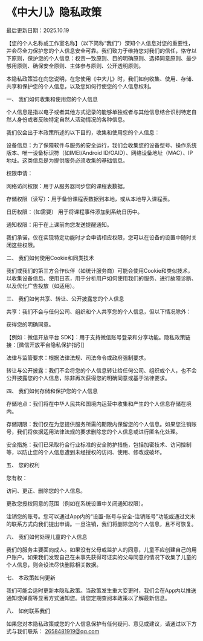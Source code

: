 # 《中大儿》隐私政策

最后更新日期：2025.10.19

【您的个人名称或工作室名称】（以下简称“我们”）深知个人信息对您的重要性，并会尽全力保护您的个人信息安全可靠。我们致力于维持您对我们的信任，恪守以下原则，保护您的个人信息：权责一致原则、目的明确原则、选择同意原则、最少够用原则、确保安全原则、主体参与原则、公开透明原则。

本隐私政策旨在向您说明，在您使用《中大儿》时，我们如何收集、使用、存储、共享和保护您的个人信息，以及您如何行使您的个人信息权利。

一、 我们如何收集和使用您的个人信息

个人信息是指以电子或者其他方式记录的能够单独或者与其他信息结合识别特定自然人身份或者反映特定自然人活动情况的各种信息。

我们仅会出于本政策所述的以下目的，收集和使用您的个人信息：

设备信息：为了保障软件与服务的安全运行，我们会收集您的设备型号、操作系统版本、唯一设备标识符（如IMEI/Android ID/OAID）、网络设备地址（MAC）、IP地址。这类信息是为提供服务必须收集的基础信息。

权限申请：

网络访问权限：用于从服务器同步您的课程表数据。

存储权限（读写）：用于备份课程表数据到本地，或从本地导入课程表。

日历权限：（如需要） 用于将课程事件添加到系统日历中。

通知权限：用于在上课前向您发送提醒通知。

我们承诺，仅在实现特定功能时才会申请相应权限，您可以在设备的设置中随时关闭这些权限。

二、 我们如何使用Cookie和同类技术

我们或我们的第三方合作伙伴（如统计服务商）可能会使用Cookie和类似技术，以收集设备信息、使用日志，用于分析用户如何使用我们的服务、进行故障诊断、以及优化广告投放（如适用）。

三、 我们如何共享、转让、公开披露您的个人信息

共享：我们不会与任何公司、组织和个人共享您的个人信息，但以下情况除外：

获得您的明确同意。

【例如：微信开放平台 SDK】：用于支持微信账号登录和分享功能。隐私政策链接：[微信开放平台隐私保护指引]

法律与监管要求：根据法律法规、司法命令或政府强制要求。

转让与公开披露：我们不会将您的个人信息转让给任何公司、组织或个人，也不会公开披露您的个人信息，除非再次获得您的明确同意或基于法律要求。

四、 我们如何存储和保护您的个人信息

存储地点：我们将在中华人民共和国境内运营中收集和产生的个人信息存储在境内。

存储期限：我们仅在为您提供服务所需的期限内保留您的个人信息。如果您注销账号，我们将依据适用法律法规的要求删除您的个人信息或进行匿名化处理。

安全措施：我们已采取符合行业标准的安全防护措施，包括加密技术、访问控制等，以防止您的个人信息遭到未经授权的访问、使用、修改或破坏。

五、 您的权利

您有权：

访问、更正、删除您的个人信息。

更改您授权同意的范围（例如在系统设置中关闭通知权限）。

注销您的账号。您可以通过App内的“设置-账号与安全-注销账号”功能或通过文末的联系方式向我们提出申请。一旦注销，我们将删除您的个人信息，且不可恢复。

六、 我们如何处理儿童的个人信息

我们的服务主要面向成人。如果没有父母或监护人的同意，儿童不应创建自己的用户账户。如果我们发现自己在未事先获得可证实的父母同意的情况下收集了儿童的个人信息，则会设法尽快删除相关数据。

七、 本政策如何更新

我们可能会适时更新本隐私政策。当政策发生重大变更时，我们会在App内以推送通知或弹窗等显著方式通知您。请您定期查阅本政策以了解最新信息。

八、 如何联系我们

如果您对本隐私政策或您的个人信息保护有任何疑问、意见或建议，请通过以下方式与我们联系：
2658481919@qq.com